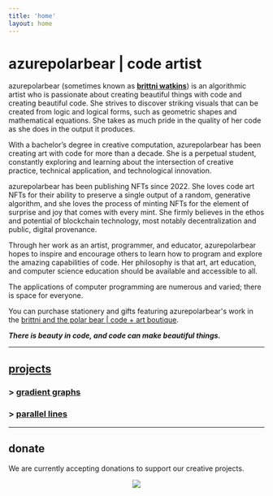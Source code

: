 ```yaml
---
title: 'home'
layout: home
---
```


# azurepolarbear | code artist

azurepolarbear (sometimes known as [**brittni watkins**](https://blwatkins.github.io/)) is an algorithmic artist who is passionate about creating beautiful things with code and creating beautiful code.
She strives to discover striking visuals that can be created from logic and logical forms, such as geometric shapes and mathematical equations.
She takes as much pride in the quality of her code as she does in the output it produces.

With a bachelor’s degree in creative computation, azurepolarbear has been creating art with code for more than a decade.
She is a perpetual student, constantly exploring and learning about the intersection of creative practice, technical application, and technological innovation.

azurepolarbear has been publishing NFTs since 2022.
She loves code art NFTs for their ability to preserve a single output of a random, generative algorithm, and she loves the process of minting NFTs for the element of surprise and joy that comes with every mint.
She firmly believes in the ethos and potential of blockchain technology, most notably decentralization and public, digital provenance.

Through her work as an artist, programmer, and educator, azurepolarbear hopes to inspire and encourage others to learn how to program and explore the amazing capabilities of code.
Her philosophy is that art, art education, and computer science education should be available and accessible to all.

The applications of computer programming are numerous and varied; there is space for everyone.

You can purchase stationery and gifts featuring azurepolarbear's work
in the [brittni and the polar bear | code + art boutique](https://brittniandthepolarbear.com/).

***There is beauty in code, and code can make beautiful things.***

----

## [projects](./projects.md)

### > [gradient graphs](./projects/gradient-graphs.html)

### > [parallel lines](./projects/parallel-lines.html)

----

## donate

We are currently accepting donations to support our creative projects.

<div style="text-align: center;">
  <p>
    <a href="https://www.buymeacoffee.com/brittniandthepolarbear"><img src="https://img.buymeacoffee.com/button-api/?text=Buy me a coffee&emoji=☕&slug=brittniandthepolarbear&button_colour=8828dc&font_colour=ffffff&font_family=Inter&outline_colour=ffffff&coffee_colour=FFDD00" /></a>
  </p>

  <p>
    <script type='text/javascript' src='https://storage.ko-fi.com/cdn/widget/Widget_2.js'></script><script type='text/javascript'>kofiwidget2.init('Support me on Ko-fi', '8828dc', 'O5O717Q6YA');kofiwidget2.draw();</script>
  </p>
<br/>
</div>
